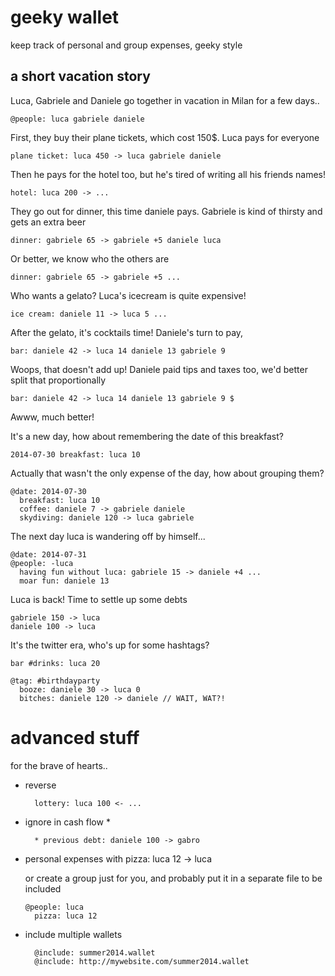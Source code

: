 # geeky wallet

keep track of personal and group expenses, geeky style

## a short vacation story

Luca, Gabriele and Daniele go together in vacation in Milan for a few days..

    @people: luca gabriele daniele

First, they buy their plane tickets, which cost 150$. Luca pays for everyone
   
    plane ticket: luca 450 -> luca gabriele daniele

Then he pays for the hotel too, but he's tired of writing all his friends names!
    
    hotel: luca 200 -> ...

They go out for dinner, this time daniele pays. Gabriele is kind of thirsty and gets an extra beer
    
    dinner: gabriele 65 -> gabriele +5 daniele luca

Or better, we know who the others are 
    
    dinner: gabriele 65 -> gabriele +5 ...

Who wants a gelato? Luca's icecream is quite expensive!
    
    ice cream: daniele 11 -> luca 5 ...

After the gelato, it's cocktails time! Daniele's turn to pay,
    
    bar: daniele 42 -> luca 14 daniele 13 gabriele 9

Woops, that doesn't add up! Daniele paid tips and taxes too, we'd better split that proportionally

    bar: daniele 42 -> luca 14 daniele 13 gabriele 9 $

Awww, much better!

It's a new day, how about remembering the date of this breakfast?
    
    2014-07-30 breakfast: luca 10

Actually that wasn't the only expense of the day, how about grouping them?

    @date: 2014-07-30
      breakfast: luca 10
      coffee: daniele 7 -> gabriele daniele
      skydiving: daniele 120 -> luca gabriele

The next day luca is wandering off by himself...

    @date: 2014-07-31 
    @people: -luca
      having fun without luca: gabriele 15 -> daniele +4 ...
      moar fun: daniele 13

Luca is back! Time to settle up some debts

    gabriele 150 -> luca
    daniele 100 -> luca

It's the twitter era, who's up for some hashtags?

    bar #drinks: luca 20
    
    @tag: #birthdayparty
      booze: daniele 30 -> luca 0
      bitches: daniele 120 -> daniele // WAIT, WAT?!

advanced stuff
==============
for the brave of hearts..
- reverse
  
        lottery: luca 100 <- ...
  
- ignore in cash flow *
  
        * previous debt: daniele 100 -> gabro

- personal expenses with
        pizza: luca 12 -> luca

  or create a group just for you, and probably put it in a separate file to be included
  
      @people: luca
        pizza: luca 12
      
- include multiple wallets
    
        @include: summer2014.wallet
        @include: http://mywebsite.com/summer2014.wallet    
